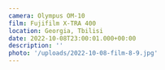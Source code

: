 ```yaml
---
camera: Olympus OM-10
film: Fujifilm X-TRA 400
location: Georgia, Tbilisi
date: 2022-10-08T23:00:01.000+00:00
description: ''
photo: '/uploads/2022-10-08-film-8-9.jpg'
---
```

